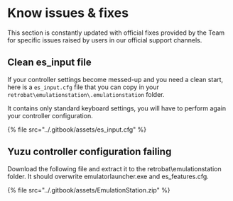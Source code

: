 # Know issues & fixes

This section is constantly updated with official fixes provided by the Team for specific issues raised by users in our official support channels.

## Clean es\_input file

If your controller settings become messed-up and you need a clean start, here is a `es_input.cfg` file that you can copy in your `retrobat\emulationstation\.emulationstation` folder.

It contains only standard keyboard settings, you will have to perform again your controller configuration.

{% file src="../.gitbook/assets/es_input.cfg" %}

## Yuzu controller configuration failing

Download the following file and extract it to the retrobat\emulationstation folder. It should overwrite emulatorlauncher.exe and es\_features.cfg.

{% file src="../.gitbook/assets/EmulationStation.zip" %}
